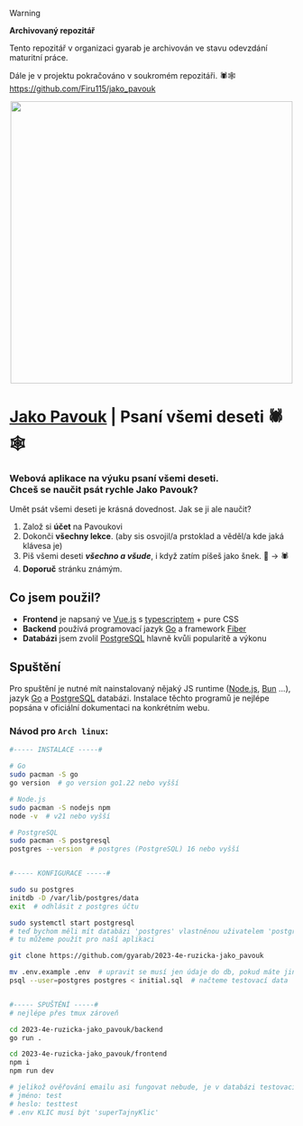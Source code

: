 > [!WARNING]
>**Archivovaný repozitář**
> 
> Tento repozitář v organizaci gyarab je archivován ve stavu odevzdání maturitní práce.
>
> Dále je v projektu pokračováno v soukromém repozitáři.
> 🕷️🕸️ https://github.com/Firu115/jako_pavouk

<div align="center">
    <a href="https://jakopavouk.cz" target="_blank">
        <img src='https://jakopavouk.cz/OGnahledZaobleny.png' width='500'>
    </a>
</div>

# [Jako Pavouk](https://jakopavouk.cz) | Psaní všemi deseti 🕷️🕸️
### Webová aplikace na výuku psaní všemi deseti. <br> Chceš se naučit psát rychle Jako Pavouk?

Umět psát všemi deseti je krásná dovednost. Jak se ji ale naučit?
1. Založ si **účet** na Pavoukovi
2. Dokonči **všechny lekce**. (aby sis osvojil/a prstoklad a věděl/a kde jaká klávesa je)
3. Piš všemi deseti **_všechno a všude_**, i když zatím píšeš jako šnek. 🐌 -> 🕷️
4. **Doporuč** stránku známým.

## Co jsem použil?
- **Frontend** je napsaný ve [Vue.js](https://vuejs.org/) s [typescriptem](https://www.typescriptlang.org/) + pure CSS
- **Backend** používá programovací jazyk [Go](https://go.dev/) a framework [Fiber](https://gofiber.io/)
- **Databázi** jsem zvolil [PostgreSQL](https://www.postgresql.org/) hlavně kvůli popularitě a výkonu

## Spuštění
Pro spuštění je nutné mít nainstalovaný nějaký JS runtime ([Node.js](https://nodejs.org/), [Bun](https://bun.sh/) ...), jazyk [Go](https://go.dev/) a [PostgreSQL](https://www.postgresql.org/) databázi. Instalace těchto programů je nejlépe popsána v oficiální dokumentaci na konkrétním webu.

### Návod pro `Arch linux`:

```sh
#----- INSTALACE -----#

# Go
sudo pacman -S go
go version  # go version go1.22 nebo vyšší

# Node.js
sudo pacman -S nodejs npm
node -v  # v21 nebo vyšší

# PostgreSQL
sudo pacman -S postgresql
postgres --version  # postgres (PostgreSQL) 16 nebo vyšší


#----- KONFIGURACE -----#

sudo su postgres
initdb -D /var/lib/postgres/data
exit  # odhlásit z postgres účtu

sudo systemctl start postgresql
# teď bychom měli mít databázi 'postgres' vlastněnou uživatelem 'postgres' bez hesla
# tu můžeme použít pro naší aplikaci

git clone https://github.com/gyarab/2023-4e-ruzicka-jako_pavouk

mv .env.example .env  # upravit se musí jen údaje do db, pokud máte jiné jméno než 'postgres'
psql --user=postgres postgres < initial.sql  # načteme testovací data


#----- SPUŠTĚNÍ -----#
# nejlépe přes tmux zároveň

cd 2023-4e-ruzicka-jako_pavouk/backend
go run .

cd 2023-4e-ruzicka-jako_pavouk/frontend
npm i
npm run dev

# jelikož ověřování emailu asi fungovat nebude, je v databázi testovací uživatel:
# jméno: test
# heslo: testtest
# .env KLIC musí být 'superTajnyKlic'
```

